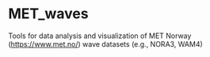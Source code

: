 # MET_waves
Tools for data analysis and visualization of MET Norway (https://www.met.no/) wave datasets (e.g., NORA3, WAM4)

